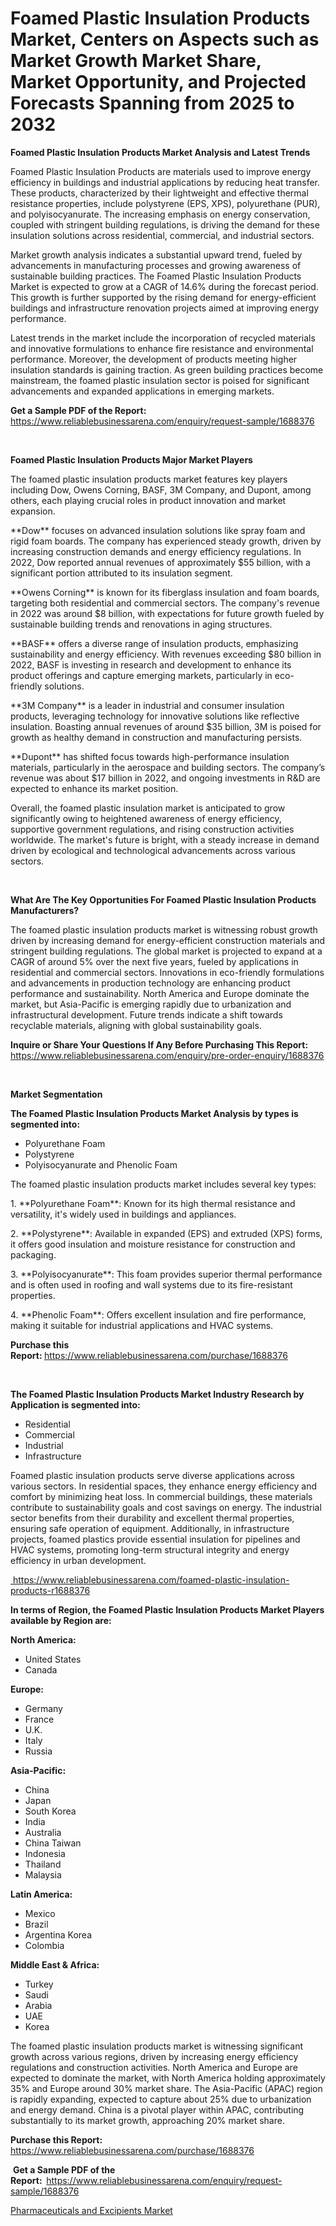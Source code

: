 <p><h1>Foamed Plastic Insulation Products Market, Centers on Aspects such as Market Growth Market Share, Market Opportunity, and Projected Forecasts Spanning from 2025 to 2032</h1></p><p><strong>Foamed Plastic Insulation Products Market Analysis and Latest Trends</strong></p>
<p><p>Foamed Plastic Insulation Products are materials used to improve energy efficiency in buildings and industrial applications by reducing heat transfer. These products, characterized by their lightweight and effective thermal resistance properties, include polystyrene (EPS, XPS), polyurethane (PUR), and polyisocyanurate. The increasing emphasis on energy conservation, coupled with stringent building regulations, is driving the demand for these insulation solutions across residential, commercial, and industrial sectors.</p><p>Market growth analysis indicates a substantial upward trend, fueled by advancements in manufacturing processes and growing awareness of sustainable building practices. The Foamed Plastic Insulation Products Market is expected to grow at a CAGR of 14.6% during the forecast period. This growth is further supported by the rising demand for energy-efficient buildings and infrastructure renovation projects aimed at improving energy performance.</p><p>Latest trends in the market include the incorporation of recycled materials and innovative formulations to enhance fire resistance and environmental performance. Moreover, the development of products meeting higher insulation standards is gaining traction. As green building practices become mainstream, the foamed plastic insulation sector is poised for significant advancements and expanded applications in emerging markets.</p></p>
<p><strong>Get a Sample PDF of the Report:&nbsp;</strong> <a href="https://www.reliablebusinessarena.com/enquiry/request-sample/1688376?utm_campaign=2133&utm_medium=2&utm_source=Github&utm_content=ia&utm_term=26032025&utm_id=foamed-plastic-insulation-products">https://www.reliablebusinessarena.com/enquiry/request-sample/1688376</a></p>
<p>&nbsp;</p>
<p><strong>Foamed Plastic Insulation Products Major Market Players</strong></p>
<p><p>The foamed plastic insulation products market features key players including Dow, Owens Corning, BASF, 3M Company, and Dupont, among others, each playing crucial roles in product innovation and market expansion.</p><p>**Dow** focuses on advanced insulation solutions like spray foam and rigid foam boards. The company has experienced steady growth, driven by increasing construction demands and energy efficiency regulations. In 2022, Dow reported annual revenues of approximately $55 billion, with a significant portion attributed to its insulation segment.</p><p>**Owens Corning** is known for its fiberglass insulation and foam boards, targeting both residential and commercial sectors. The company's revenue in 2022 was around $8 billion, with expectations for future growth fueled by sustainable building trends and renovations in aging structures.</p><p>**BASF** offers a diverse range of insulation products, emphasizing sustainability and energy efficiency. With revenues exceeding $80 billion in 2022, BASF is investing in research and development to enhance its product offerings and capture emerging markets, particularly in eco-friendly solutions.</p><p>**3M Company** is a leader in industrial and consumer insulation products, leveraging technology for innovative solutions like reflective insulation. Boasting annual revenues of around $35 billion, 3M is poised for growth as healthy demand in construction and manufacturing persists.</p><p>**Dupont** has shifted focus towards high-performance insulation materials, particularly in the aerospace and building sectors. The company’s revenue was about $17 billion in 2022, and ongoing investments in R&D are expected to enhance its market position.</p><p>Overall, the foamed plastic insulation market is anticipated to grow significantly owing to heightened awareness of energy efficiency, supportive government regulations, and rising construction activities worldwide. The market's future is bright, with a steady increase in demand driven by ecological and technological advancements across various sectors.</p></p>
<p>&nbsp;</p>
<p><strong>What Are The Key Opportunities For Foamed Plastic Insulation Products Manufacturers?</strong></p>
<p><p>The foamed plastic insulation products market is witnessing robust growth driven by increasing demand for energy-efficient construction materials and stringent building regulations. The global market is projected to expand at a CAGR of around 5% over the next five years, fueled by applications in residential and commercial sectors. Innovations in eco-friendly formulations and advancements in production technology are enhancing product performance and sustainability. North America and Europe dominate the market, but Asia-Pacific is emerging rapidly due to urbanization and infrastructural development. Future trends indicate a shift towards recyclable materials, aligning with global sustainability goals.</p></p>
<p><strong>Inquire or Share Your Questions If Any Before Purchasing This Report:</strong> <a href="https://www.reliablebusinessarena.com/enquiry/pre-order-enquiry/1688376?utm_campaign=2133&utm_medium=2&utm_source=Github&utm_content=ia&utm_term=26032025&utm_id=foamed-plastic-insulation-products">https://www.reliablebusinessarena.com/enquiry/pre-order-enquiry/1688376</a></p>
<p>&nbsp;</p>
<p><strong>Market Segmentation</strong></p>
<p><strong>The Foamed Plastic Insulation Products Market Analysis by types is segmented into:</strong></p>
<p><ul><li>Polyurethane Foam</li><li>Polystyrene</li><li>Polyisocyanurate and Phenolic Foam</li></ul></p>
<p><p>The foamed plastic insulation products market includes several key types: </p><p>1. **Polyurethane Foam**: Known for its high thermal resistance and versatility, it's widely used in buildings and appliances.</p><p>2. **Polystyrene**: Available in expanded (EPS) and extruded (XPS) forms, it offers good insulation and moisture resistance for construction and packaging.</p><p>3. **Polyisocyanurate**: This foam provides superior thermal performance and is often used in roofing and wall systems due to its fire-resistant properties.</p><p>4. **Phenolic Foam**: Offers excellent insulation and fire performance, making it suitable for industrial applications and HVAC systems.</p></p>
<p><strong>Purchase this Report:&nbsp;</strong><a href="https://www.reliablebusinessarena.com/purchase/1688376?utm_campaign=2133&utm_medium=2&utm_source=Github&utm_content=ia&utm_term=26032025&utm_id=foamed-plastic-insulation-products">https://www.reliablebusinessarena.com/purchase/1688376</a></p>
<p>&nbsp;</p>
<p><strong>The Foamed Plastic Insulation Products Market Industry Research by Application is segmented into:</strong></p>
<p><ul><li>Residential</li><li>Commercial</li><li>Industrial</li><li>Infrastructure</li></ul></p>
<p><p>Foamed plastic insulation products serve diverse applications across various sectors. In residential spaces, they enhance energy efficiency and comfort by minimizing heat loss. In commercial buildings, these materials contribute to sustainability goals and cost savings on energy. The industrial sector benefits from their durability and excellent thermal properties, ensuring safe operation of equipment. Additionally, in infrastructure projects, foamed plastics provide essential insulation for pipelines and HVAC systems, promoting long-term structural integrity and energy efficiency in urban development.</p></p>
<p><a href="https://www.reliablebusinessarena.com/foamed-plastic-insulation-products-r1688376?utm_campaign=2133&utm_medium=2&utm_source=Github&utm_content=ia&utm_term=26032025&utm_id=foamed-plastic-insulation-products">&nbsp;https://www.reliablebusinessarena.com/foamed-plastic-insulation-products-r1688376</a></p>
<p><strong>In terms of Region, the Foamed Plastic Insulation Products Market Players available by Region are:</strong></p>
<p>
    <p> <strong> North America: </strong>
        <ul>
            <li>United States</li>
            <li>Canada</li>
        </ul>
        </p> 
    <p> <strong> Europe: </strong>
        <ul>
            <li>Germany</li>
            <li>France</li>
            <li>U.K.</li>
            <li>Italy</li>
            <li>Russia</li>
        </ul>
        </p> 
    <p> <strong> Asia-Pacific: </strong>
        <ul>
            <li>China</li>
            <li>Japan</li>
            <li>South Korea</li>
            <li>India</li>
            <li>Australia</li>
            <li>China Taiwan</li>
            <li>Indonesia</li>
            <li>Thailand</li>
            <li>Malaysia</li>
        </ul>
        </p> 
    <p> <strong> Latin America: </strong>
        <ul>
            <li>Mexico</li>
            <li>Brazil</li>
            <li>Argentina Korea</li>
            <li>Colombia</li>
        </ul>
        </p> 
    <p> <strong> Middle East & Africa: </strong>
        <ul>
            <li>Turkey</li>
            <li>Saudi</li>
            <li>Arabia</li>
            <li>UAE</li>
            <li>Korea</li>
        </ul>
    </p>
    </p>
<p><p>The foamed plastic insulation products market is witnessing significant growth across various regions, driven by increasing energy efficiency regulations and construction activities. North America and Europe are expected to dominate the market, with North America holding approximately 35% and Europe around 30% market share. The Asia-Pacific (APAC) region is rapidly expanding, expected to capture about 25% due to urbanization and energy demand. China is a pivotal player within APAC, contributing substantially to its market growth, approaching 20% market share.</p></p>
<p><strong>Purchase this Report: </strong><a href="https://www.reliablebusinessarena.com/purchase/1688376?utm_campaign=2133&utm_medium=2&utm_source=Github&utm_content=ia&utm_term=26032025&utm_id=foamed-plastic-insulation-products">https://www.reliablebusinessarena.com/purchase/1688376</a></p>
<p>&nbsp;<strong>Get a Sample PDF of the Report:&nbsp;&nbsp;</strong><a href="https://www.reliablebusinessarena.com/enquiry/request-sample/1688376?utm_campaign=2133&utm_medium=2&utm_source=Github&utm_content=ia&utm_term=26032025&utm_id=foamed-plastic-insulation-products">https://www.reliablebusinessarena.com/enquiry/request-sample/1688376</a></p>
<p><strong></strong></p>
<p><p><a href="https://github.com/JakirUddin651/Market-Research-Report-List-2/blob/main/pharmaceuticals-and-excipients-market.md?utm_campaign=2133&utm_medium=2&utm_source=Github&utm_content=ia&utm_term=26032025&utm_id=foamed-plastic-insulation-products">Pharmaceuticals and Excipients Market</a></p></p>